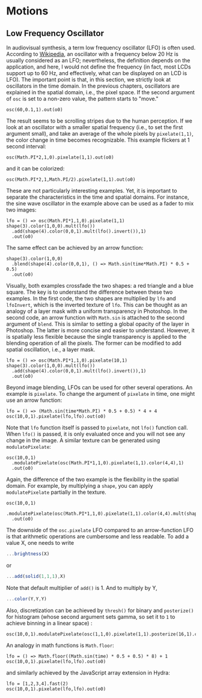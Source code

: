 Motions
========

Low Frequency Oscillator
--------

In audiovisual synthesis, a term low frequency oscillator (LFO) is often used. According to [Wikipedia](https://en.wikipedia.org/wiki/Low-frequency_oscillation), an oscillator with a frequency below 20 Hz is usually considered as an LFO; nevertheless, the definition depends on the application, and here, I would not define the frequency (in fact, most LCDs support up to 60 Hz, and effectively, what can be displayed on an LCD is LFO). The important point is that, in this section, we strictly look at oscillators in the time domain. In the previous chapters, oscillators are explained in the spatial domain, i.e., the pixel space. If the second argument of `osc` is set to a non-zero value, the pattern starts to "move."

```hydra
osc(60,0.1,1).out(o0)
```

The result seems to be scrolling stripes due to the human perception. If we look at an oscillator with a smaller spatial frequency (i.e., to set the first argument small), and take an average of the whole pixels by `pixelate(1,1)`, the color change in time becomes recognizable. This example flickers at 1 second interval:

```hydra
osc(Math.PI*2,1,0).pixelate(1,1).out(o0)
```

and it can be colorized:

```hydra
osc(Math.PI*2,1,Math.PI/2).pixelate(1,1).out(o0)
```

These are not particularly interesting examples. Yet, it is important to separate the characteristics in the time and spatial domains. For instance, the sine wave oscillator in the example above can be used as a fader to mix two images:

```hydra
lfo = () => osc(Math.PI*1,1,0).pixelate(1,1)
shape(3).color(1,0,0).mult(lfo())
  .add(shape(4).color(0,0,1).mult(lfo().invert()),1)
  .out(o0)
```

The same effect can be achieved by an arrow function:

```hydra
shape(3).color(1,0,0)
  .blend(shape(4).color(0,0,1), () => Math.sin(time*Math.PI) * 0.5 + 0.5)
  .out(o0)
```

Visually, both examples crossfade the two shapes: a red triangle and a blue square. The key is to understand the difference between these two examples. In the first code, the two shapes are multiplied by `lfo` and `lfoInvert`, which is the inverted texture of `lfo`. This can be thought as an analogy of a layer mask with a uniform transparency in Photoshop. In the second code, an arrow function with `Math.sin` is attached to the second argument of `blend`. This is similar to setting a global opacity of the layer in Photoshop. The latter is more concise and easier to understand. However, it is spatially less flexible because the single transparency is applied to the blending operation of all the pixels. The former can be modified to add spatial oscillation, i.e., a layer mask.

```hydra
lfo = () => osc(Math.PI*1,1,0).pixelate(10,1)
shape(3).color(1,0,0).mult(lfo())
  .add(shape(4).color(0,0,1).mult(lfo().invert()),1)
  .out(o0)
```

Beyond image blending, LFOs can be used for other several operations. An example is `pixelate`. To change the argument of `pixelate` in time, one might use an arrow function:

```hydra
lfo = () => (Math.sin(time*Math.PI) * 0.5 + 0.5) * 4 + 4
osc(10,0,1).pixelate(lfo,lfo).out(o0)
```

Note that `lfo` function itself is passed to `pixelate`, not `lfo()` function call. When `lfo()` is passed, it is only evaluated once and you will not see any change in the image. A similar texture can be generated using `modulatePixelate`:

```hydra
osc(10,0,1)
  .modulatePixelate(osc(Math.PI*1,1,0).pixelate(1,1).color(4,4),1)
  .out(o0)
```

Again, the difference of the two example is the flexibility in the spatial domain. For example, by multiplying a `shape`, you can apply `modulatePixelate` partially in the texture.

```hydra
osc(10,0,1)
  .modulatePixelate(osc(Math.PI*1,1,0).pixelate(1,1).color(4,4).mult(shape(4,0.5,0.001)),1)
  .out(o0)
```

The downside of the `osc.pixelate` LFO compared to an arrow-function LFO is that arithmetic operations are cumbersome and less readable. To add a value X, one needs to write

```javascript
...brightness(X)
```

or

```javascript
...add(solid(1,1,1),X)
```

Note that default multiplier of `add()` is 1. And to multiply by Y,

```javascript
...color(Y,Y,Y)
```

Also, discretization can be achieved by `thresh()` for binary and `posterize()` for histogram (whose second argument sets gamma, so set it to `1` to achieve binning in a linear space) :

```hydra
osc(10,0,1).modulatePixelate(osc(1,1,0).pixelate(1,1).posterize(16,1).color(4,4),1).out(o0)
```

An analogy in math functions is `Math.floor`:

```hydra
lfo = () => Math.floor((Math.sin(time) * 0.5 + 0.5) * 8) + 1
osc(10,0,1).pixelate(lfo,lfo).out(o0)
```

and similarly achieved by the JavaScript array extension in Hydra:

```hydra
lfo = [1,2,3,4].fast(2)
osc(10,0,1).pixelate(lfo,lfo).out(o0)
```
